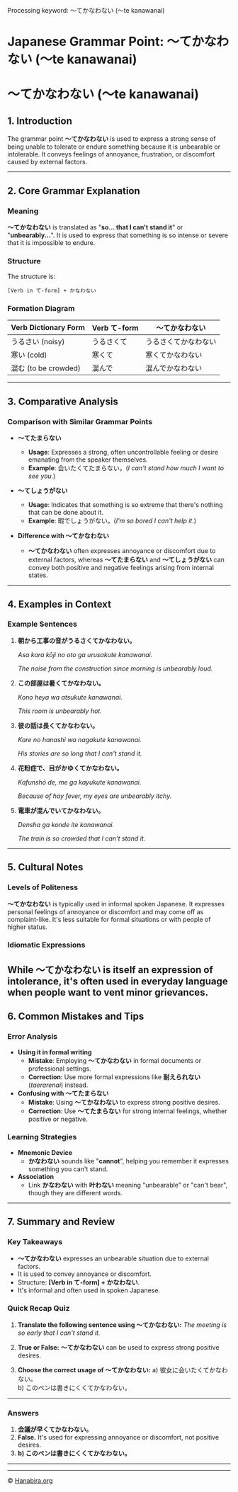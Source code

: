Processing keyword: ～てかなわない (〜te kanawanai)
# Japanese Grammar Point: ～てかなわない (〜te kanawanai)
# 〜てかなわない (〜te kanawanai)
## 1. Introduction
The grammar point **〜てかなわない** is used to express a strong sense of being unable to tolerate or endure something because it is unbearable or intolerable. It conveys feelings of annoyance, frustration, or discomfort caused by external factors.

---
## 2. Core Grammar Explanation
### Meaning
**〜てかなわない** is translated as "**so... that I can't stand it**" or "**unbearably...**". It is used to express that something is so intense or severe that it is impossible to endure.
### Structure
The structure is:
```
[Verb in て-form] + かなわない
```
### Formation Diagram
| Verb Dictionary Form | Verb て-form | 〜てかなわない |
|----------------------|--------------|----------------|
| うるさい (noisy)       | うるさくて    | うるさくてかなわない |
| 寒い (cold)           | 寒くて       | 寒くてかなわない   |
| 混む (to be crowded)   | 混んで        | 混んでかなわない    |
---
## 3. Comparative Analysis
### Comparison with Similar Grammar Points
- **〜てたまらない**
  - **Usage**: Expresses a strong, often uncontrollable feeling or desire emanating from the speaker themselves.
  - **Example**: 会いたくてたまらない。(*I can't stand how much I want to see you.*)
  
- **〜てしょうがない**
  - **Usage**: Indicates that something is so extreme that there's nothing that can be done about it.
  - **Example**: 暇でしょうがない。(*I'm so bored I can't help it.*)
  
- **Difference with 〜てかなわない**
  - **〜てかなわない** often expresses annoyance or discomfort due to external factors, whereas **〜てたまらない** and **〜てしょうがない** can convey both positive and negative feelings arising from internal states.
---
## 4. Examples in Context
### Example Sentences
1. **朝から工事の音がうるさくてかなわない。**
   
   *Asa kara kōji no oto ga urusakute kanawanai.*
   
   *The noise from the construction since morning is unbearably loud.*
2. **この部屋は暑くてかなわない。**
   
   *Kono heya wa atsukute kanawanai.*
   
   *This room is unbearably hot.*
3. **彼の話は長くてかなわない。**
   
   *Kare no hanashi wa nagakute kanawanai.*
   
   *His stories are so long that I can't stand it.*
4. **花粉症で、目がかゆくてかなわない。**
   
   *Kafunshō de, me ga kayukute kanawanai.*
   
   *Because of hay fever, my eyes are unbearably itchy.*
5. **電車が混んでいてかなわない。**
   
   *Densha ga konde ite kanawanai.*
   
   *The train is so crowded that I can't stand it.*
---
## 5. Cultural Notes
### Levels of Politeness
**〜てかなわない** is typically used in informal spoken Japanese. It expresses personal feelings of annoyance or discomfort and may come off as complaint-like. It's less suitable for formal situations or with people of higher status.
### Idiomatic Expressions
While **〜てかなわない** is itself an expression of intolerance, it's often used in everyday language when people want to vent minor grievances.
---
## 6. Common Mistakes and Tips
### Error Analysis
- **Using it in formal writing**
  - **Mistake**: Employing **〜てかなわない** in formal documents or professional settings.
  - **Correction**: Use more formal expressions like **耐えられない** (*taerarenai*) instead.
- **Confusing with 〜てたまらない**
  - **Mistake**: Using **〜てかなわない** to express strong positive desires.
  - **Correction**: Use **〜てたまらない** for strong internal feelings, whether positive or negative.
### Learning Strategies
- **Mnemonic Device**
  - **かなわない** sounds like "**cannot**", helping you remember it expresses something you can't stand.
- **Association**
  - Link **かなわない** with **叶わない** meaning "unbearable" or "can't bear", though they are different words.
---
## 7. Summary and Review
### Key Takeaways
- **〜てかなわない** expresses an unbearable situation due to external factors.
- It is used to convey annoyance or discomfort.
- Structure: **[Verb in て-form] + かなわない**.
- It's informal and often used in spoken Japanese.
### Quick Recap Quiz
1. **Translate the following sentence using 〜てかなわない:**
   *The meeting is so early that I can't stand it.*
   
2. **True or False:**
   **〜てかなわない** can be used to express strong positive desires.
3. **Choose the correct usage of 〜てかなわない:**
   a) 彼女に会いたくてかなわない。  
   b) このペンは書きにくくてかなわない。
---
### Answers
1. **会議が早くてかなわない。**
2. **False.** It's used for expressing annoyance or discomfort, not positive desires.
3. **b) このペンは書きにくくてかなわない。**
---


---

© [Hanabira.org](https://hanabira.org)
